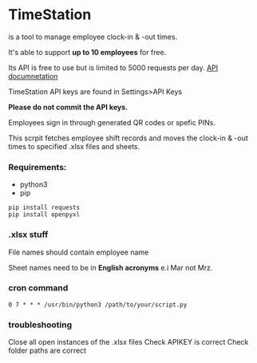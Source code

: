 # TimeStation

is a tool to manage employee clock-in & -out times.

It's able to support **up to 10 employees** for free.

Its API is free to use but is limited to 5000 requests per day.
[API documnetation](https://www.mytimestation.com/API.asp)

TimeStation API keys are found in Settings>API Keys

**Please do not commit the API keys.**

Employees sign in through generated QR codes or spefic PINs.

This scrpit fetches employee shift records and moves the clock-in & -out times to specified .xlsx files and sheets.

### Requirements:

* python3
* pip

```
pip install requests
pip install openpyxl
```

### .xlsx stuff

File names should contain employee name

Sheet names need to be in **English acronyms** e.i Mar not Mrz.

### cron command

```
0 7 * * * /usr/bin/python3 /path/to/your/script.py
```

### troubleshooting

Close all open instances of the .xlsx files
Check APIKEY is correct
Check folder paths are correct
